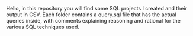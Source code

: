 Hello, in this repository you will find some SQL projects I created and their output in CSV.
Each folder contains a query.sql file that has the actual queries inside, with comments explaining reasoning and rational for the various SQL techniques used.
